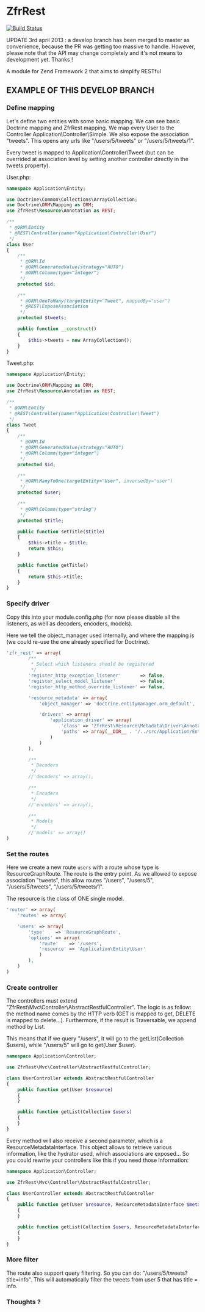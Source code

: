ZfrRest
=======

[![Build Status](https://travis-ci.org/zf-fr/ZfrRest.png?branch=master)](https://travis-ci.org/zf-fr/ZfrRest)

UPDATE 3rd april 2013 : a develop branch has been merged to master as convenience, because the PR was getting too massive
to handle. However, please note that the API may change completely and it's not means to development yet. Thanks !

A module for Zend Framework 2 that aims to simplify RESTful


## EXAMPLE OF THIS DEVELOP BRANCH

### Define mapping

Let's define two entities with some basic mapping. We can see basic Doctrine mapping and ZfrRest mapping. We map
every User to the Controller Application\Controller\Simple. We also expose the association "tweets". This opens
any urls like "/users/5/tweets" or "/users/5/tweets/1".

Every tweet is mapped to Application\Controller\Tweet (but can be overrided at association level by setting another
controller directly in the tweets property).

User.php:
```php
namespace Application\Entity;

use Doctrine\Common\Collections\ArrayCollection;
use Doctrine\ORM\Mapping as ORM;
use ZfrRest\Resource\Annotation as REST;

/**
 * @ORM\Entity
 * @REST\Controller(name="Application\Controller\User")
 */
class User
{
    /**
     * @ORM\Id
     * @ORM\GeneratedValue(strategy="AUTO")
     * @ORM\Column(type="integer")
     */
    protected $id;

    /**
     * @ORM\OneToMany(targetEntity="Tweet", mappedBy="user")
     * @REST\ExposeAssociation
     */
    protected $tweets;

    public function __construct()
    {
        $this->tweets = new ArrayCollection();
    }
}
```


Tweet.php:
```php
namespace Application\Entity;

use Doctrine\ORM\Mapping as ORM;
use ZfrRest\Resource\Annotation as REST;

/**
 * @ORM\Entity
 * @REST\Controller(name="Application\Controller\Tweet")
 */
class Tweet
{
    /**
     * @ORM\Id
     * @ORM\GeneratedValue(strategy="AUTO")
     * @ORM\Column(type="integer")
     */
    protected $id;

    /**
     * @ORM\ManyToOne(targetEntity="User", inversedBy="user")
     */
    protected $user;

    /**
     * @ORM\Column(type="string")
     */
    protected $title;

    public function setTitle($title)
    {
        $this->title = $title;
        return $this;
    }

    public function getTitle()
    {
        return $this->title;
    }
}
```

### Specify driver

Copy this into your module.config.php (for now please disable all the listeners, as well as decoders, encoders, models).

Here we tell the object_manager used internally, and where the mapping is (we could re-use the one already specified
for Doctrine).

```php
'zfr_rest' => array(
        /**
         * Select which listeners should be registered
         */
        'register_http_exception_listener'       => false,
        'register_select_model_listener'         => false,
        'register_http_method_override_listener' => false,

        'resource_metadata' => array(
            'object_manager' => 'doctrine.entitymanager.orm_default',

            'drivers' => array(
                'application_driver' => array(
                    'class' => 'ZfrRest\Resource\Metadata\Driver\AnnotationDriver',
                    'paths' => array(__DIR__ . '/../src/Application/Entity/User')
                )
            )
        ),

        /**
         * Decoders
         */
        //'decoders' => array(),

        /**
         * Encoders
         */
        //'encoders' => array(),

        /**
         * Models
         */
        //'models' => array()
)
```

### Set the routes

Here we create a new route `users` with a route whose type is ResourceGraphRoute. The route is the entry point. As
we allowed to expose association "tweets", this allow routes "/users", "/users/5", "/users/5/tweets", "/users/5/tweets/1".

The resource is the class of ONE single model.

```php
'router' => array(
    'routes' => array(

    'users' => array(
        'type'    => 'ResourceGraphRoute',
        'options' => array(
            'route'    => '/users',
            'resource' => 'Application\Entity\User'
            )
        ),
    )
)
```

### Create controller

The controllers must extend "ZfrRest\Mvc\Controller\AbstractRestfulController". The logic is as follow: the method
name comes by the HTTP verb (GET is mapped to get, DELETE is mapped to delete...). Furthermore, if the result is
Traversable, we append method by List.

This means that if we query "/users", it will go to the getList(Collection $users), while "/users/5" will go to get(User $user).

```php
namespace Application\Controller;

use ZfrRest\Mvc\Controller\AbstractRestfulController;

class UserController extends AbstractRestfulController
{
    public function get(User $resource)
    {
    }

    public function getList(Collection $users)
    {
    }
}
```

Every method will also receive a second parameter, which is a ResourceMetadataInterface. This object allows to
retrieve various information, like the hydrator used, which associations are exposed... So you could rewrite
your controllers like this if you need those information:

```php
namespace Application\Controller;

use ZfrRest\Mvc\Controller\AbstractRestfulController;

class UserController extends AbstractRestfulController
{
    public function get(User $resource, ResourceMetadataInterface $metadata)
    {
    }

    public function getList(Collection $users, ResourceMetadataInterface $metadata)
    {
    }
}
```


### More filter

The route also support query filtering. So you can do: "/users/5/tweets?title=info". This will automatically filter
the tweets from user 5 that has title = info.


### Thoughts ?
